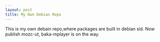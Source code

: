 ```yaml
---
layout: post
title: My Own Debian Repo
---
```

This is my own debain repo,where packages are built in debian sid.
Now publish mozc-ut, baka-mplayer is on the way.
